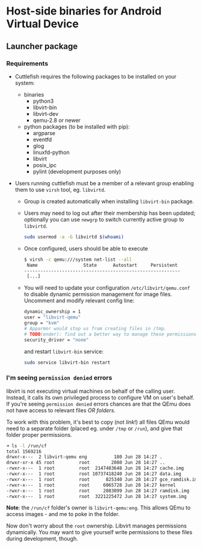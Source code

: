 # Host-side binaries for Android Virtual Device

## Launcher package

### Requirements

* Cuttlefish requires the following packages to be installed on your system:
  * binaries
    * python3
    * libvirt-bin
    * libvirt-dev
    * qemu-2.8 or newer
  * python packages (to be installed with pip):
    * argparse
    * eventfd
    * glog
    * linuxfd-python
    * libvirt
    * posix_ipc
    * pylint (development purposes only)

* Users running cuttlefish must be a member of a relevant group enabling them to
  use `virsh` tool, eg. `libvirtd`.
  * Group is created automatically when installing `libvirt-bin` package.
  * Users may need to log out after their membership has been updated; optionally
    you can use `newgrp` to switch currently active group to `libvirtd`.

    ```sh
    sudo usermod -a -G libvirtd $(whoami)
    ```

  * Once configured, users should be able to execute

    ```sh
    $ virsh -c qemu:///system net-list --all
     Name                 State      Autostart     Persistent
    ----------------------------------------------------------
     [...]
    ```

  * You will need to update your configuration `/etc/libvirt/qemu.conf` to disable
    dynamic permission management for image files. Uncomment and modify relevant
    config line:

    ```sh
    dynamic_ownership = 1
    user = "libvirt-qemu"
    group = "kvm"
    # Apparmor would stop us from creating files in /tmp.
    # TODO(ender): find out a better way to manage these permissions.
    security_driver = "none"
    ```

    and restart `libvirt-bin` service:

    ```sh
    sudo service libvirt-bin restart
    ```

### I'm seeing `permission denied` errors

libvirt is not executing virtual machines on behalf of the calling user.
Instead, it calls its own privileged process to configure VM on user's behalf.
If you're seeing `permission denied` errors chances are that the QEmu does
not have access to relevant files _OR folders_.

To work with this problem, it's best to copy (not _link_!) all files QEmu would
need to a separate folder (placed eg. under `/tmp` or `/run`), and give that
folder proper permissions.

```sh
➜ ls -l /run/cf
total 1569216
drwxr-x---  2 libvirt-qemu eng          180 Jun 28 14:27 .
drwxr-xr-x 45 root         root        2080 Jun 28 14:27 ..
-rwxr-x---  1 root         root  2147483648 Jun 28 14:27 cache.img
-rwxr-x---  1 root         root 10737418240 Jun 28 14:27 data.img
-rwxr-x---  1 root         root      825340 Jun 28 14:27 gce_ramdisk.img
-rwxr-x---  1 root         root     6065728 Jun 28 14:27 kernel
-rwxr-x---  1 root         root     2083099 Jun 28 14:27 ramdisk.img
-rwxr-x---  1 root         root  3221225472 Jun 28 14:27 system.img
```

**Note**: the `/run/cf` folder's owner is `libvirt-qemu:eng`. This allows QEmu
to access images - and me to poke in the folder.

Now don't worry about the `root` ownership. Libvirt manages permissions dynamically.
You may want to give yourself write permissions to these files during development,
though.
